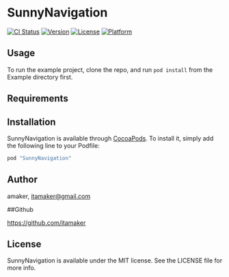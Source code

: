 # SunnyNavigation

[![CI Status](http://img.shields.io/travis/amaker/SunnyNavigation.svg?style=flat)](https://travis-ci.org/amaker/SunnyNavigation)
[![Version](https://img.shields.io/cocoapods/v/SunnyNavigation.svg?style=flat)](http://cocoapods.org/pods/SunnyNavigation)
[![License](https://img.shields.io/cocoapods/l/SunnyNavigation.svg?style=flat)](http://cocoapods.org/pods/SunnyNavigation)
[![Platform](https://img.shields.io/cocoapods/p/SunnyNavigation.svg?style=flat)](http://cocoapods.org/pods/SunnyNavigation)

## Usage

To run the example project, clone the repo, and run `pod install` from the Example directory first.

## Requirements

## Installation

SunnyNavigation is available through [CocoaPods](http://cocoapods.org). To install
it, simply add the following line to your Podfile:

```ruby
pod "SunnyNavigation"
```

## Author

amaker, itamaker@gmail.com

##Github

https://github.com/itamaker

## License

SunnyNavigation is available under the MIT license. See the LICENSE file for more info.
